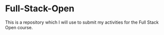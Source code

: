 # Full-Stack-Open
This is a repository which I will use to submit my activities for the Full Stack Open course.
